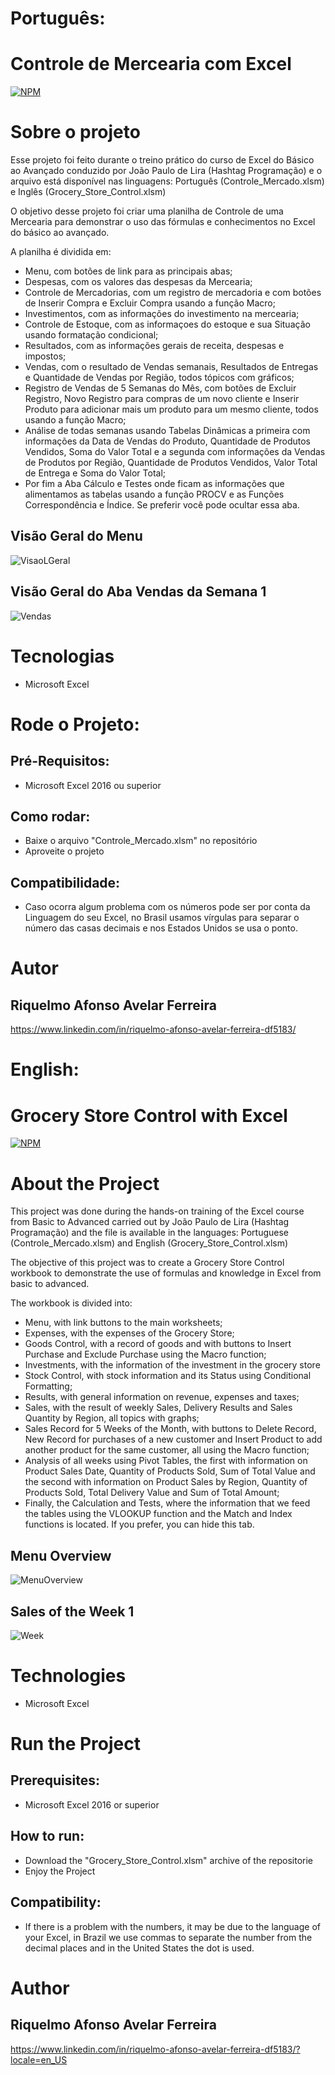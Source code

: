 # Português:
# Controle de Mercearia com Excel
[![NPM](https://img.shields.io/npm/l/react)](https://github.com/RiquelmoFerreira/Grocery_Store_Control_Excel/blob/main/License)

# Sobre o projeto

Esse projeto foi feito durante o treino prático do curso de Excel do Básico ao Avançado conduzido por João Paulo de Lira (Hashtag Programação) e o arquivo está disponível nas linguagens: Português (Controle_Mercado.xlsm) e Inglês (Grocery_Store_Control.xlsm)

O objetivo desse projeto foi criar uma planilha de Controle de uma Mercearia para demonstrar o uso das fórmulas e conhecimentos no Excel do básico ao avançado.

A planilha é dividida em:
- Menu, com botões de link para as principais abas;
- Despesas, com os valores das despesas da Mercearia;
- Controle de Mercadorias, com um registro de mercadoria e com botões de Inserir Compra e Excluir Compra usando a função Macro;
- Investimentos, com as informações do investimento na mercearia;
- Controle de Estoque, com as informaçoes do estoque e sua Situação usando formatação condicional;
- Resultados, com as informações gerais de receita, despesas e impostos;
- Vendas, com o resultado de Vendas semanais, Resultados de Entregas e Quantidade de Vendas por Região, todos tópicos com gráficos;
- Registro de Vendas de 5 Semanas do Mês, com botões de Excluir Registro, Novo Registro para compras de um novo cliente e Inserir Produto para adicionar mais um produto para um mesmo cliente, todos usando a função Macro;
- Análise de todas semanas usando Tabelas Dinâmicas a primeira com informações da Data de Vendas do Produto, Quantidade de Produtos Vendidos, Soma do Valor Total e a segunda com informações da Vendas de Produtos por Região, Quantidade de Produtos Vendidos, Valor Total de Entrega e Soma do Valor Total;
- Por fim a Aba Cálculo e Testes onde ficam as informações que alimentamos as tabelas usando a função PROCV e as Funções Correspondência e Índice. Se preferir você pode ocultar essa aba.

## Visão Geral do Menu
![VisaoLGeral](https://github.com/RiquelmoFerreira/Grocery_Store_Control_Excel/blob/main/Menu1.png)

## Visão Geral do Aba Vendas da Semana 1
![Vendas](https://github.com/RiquelmoFerreira/Grocery_Store_Control_Excel/blob/main/Vendas.png)

# Tecnologias
- Microsoft Excel

# Rode o Projeto:
## Pré-Requisitos:
- Microsoft Excel 2016 ou superior

## Como rodar:
- Baixe o arquivo "Controle_Mercado.xlsm" no repositório
- Aproveite o projeto

## Compatibilidade:
- Caso ocorra algum problema com os números pode ser por conta da Linguagem do seu Excel, no Brasil usamos vírgulas para separar o número das casas decimais e nos Estados Unidos se usa o ponto.

# Autor
## Riquelmo Afonso Avelar Ferreira

https://www.linkedin.com/in/riquelmo-afonso-avelar-ferreira-df5183/

#

# English:
# Grocery Store Control with Excel
[![NPM](https://img.shields.io/npm/l/react)](https://github.com/RiquelmoFerreira/Grocery_Store_Control_Excel/blob/main/License)

# About the Project

This project was done during the hands-on training of the Excel course from Basic to Advanced carried out by João Paulo de Lira (Hashtag Programação) and the file is available in the languages: Portuguese (Controle_Mercado.xlsm) and English (Grocery_Store_Control.xlsm)

The objective of this project was to create a Grocery Store Control workbook to demonstrate the use of formulas and knowledge in Excel from basic to advanced.

The workbook is divided into:
- Menu, with link buttons to the main worksheets;
- Expenses, with the expenses of the Grocery Store;
- Goods Control, with a record of goods and with buttons to Insert Purchase and Exclude Purchase using the Macro function;
- Investments, with the information of the investment in the grocery store
- Stock Control, with stock information and its Status using Conditional Formatting;
- Results, with general information on revenue, expenses and taxes;
- Sales, with the result of weekly Sales, Delivery Results and Sales Quantity by Region, all topics with graphs;
- Sales Record for 5 Weeks of the Month, with buttons to Delete Record, New Record for purchases of a new customer and Insert Product to add another product for the same customer, all using the Macro function;
- Analysis of all weeks using Pivot Tables, the first with information on Product Sales Date, Quantity of Products Sold, Sum of Total Value and the second with information on Product Sales by Region, Quantity of Products Sold, Total Delivery Value and Sum of Total Amount;
- Finally, the Calculation and Tests, where the information that we feed the tables using the VLOOKUP function and the Match and Index functions is located. If you prefer, you can hide this tab.

## Menu Overview
![MenuOverview](https://github.com/RiquelmoFerreira/Grocery_Store_Control_Excel/blob/main/Menu2.png)

## Sales of the Week 1
![Week](https://github.com/RiquelmoFerreira/Grocery_Store_Control_Excel/blob/main/Sales.png)

# Technologies
- Microsoft Excel

# Run the Project
## Prerequisites:
- Microsoft Excel 2016 or superior

## How to run:
- Download the "Grocery_Store_Control.xlsm" archive of the repositorie
- Enjoy the Project

## Compatibility:
- If there is a problem with the numbers, it may be due to the language of your Excel, in Brazil we use commas to separate the number from the decimal places and in the United States the dot is used.

# Author
## Riquelmo Afonso Avelar Ferreira

https://www.linkedin.com/in/riquelmo-afonso-avelar-ferreira-df5183/?locale=en_US
#


